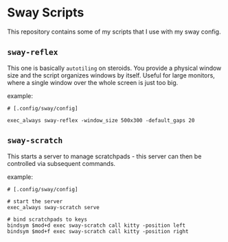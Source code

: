 # Sway Scripts

This repository contains some of my scripts that I use with my sway config.

## `sway-reflex`

This one is basically `autotiling` on steroids.
You provide a physical window size and the script organizes windows by itself.
Useful for large monitors, where a single window over the whole screen is just too big.

example:
```
# [.config/sway/config]

exec_always sway-reflex -window_size 500x300 -default_gaps 20
```

## `sway-scratch`

This starts a server to manage scratchpads - this server can then be controlled via
subsequent commands.

example:
```
# [.config/sway/config]

# start the server
exec_always sway-scratch serve

# bind scratchpads to keys
bindsym $mod+d exec sway-scratch call kitty -position left
bindsym $mod+f exec sway-scratch call kitty -position right
```
